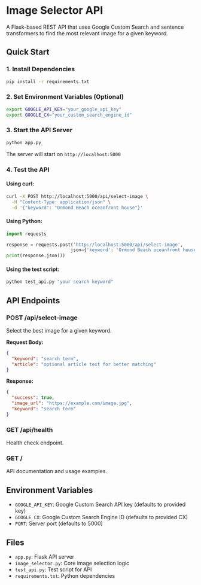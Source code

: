 # Image Selector API

A Flask-based REST API that uses Google Custom Search and sentence transformers to find the most relevant image for a given keyword.

## Quick Start

### 1. Install Dependencies
```bash
pip install -r requirements.txt
```

### 2. Set Environment Variables (Optional)
```bash
export GOOGLE_API_KEY="your_google_api_key"
export GOOGLE_CX="your_custom_search_engine_id"
```

### 3. Start the API Server
```bash
python app.py
```

The server will start on `http://localhost:5000`

### 4. Test the API

#### Using curl:
```bash
curl -X POST http://localhost:5000/api/select-image \
  -H "Content-Type: application/json" \
  -d '{"keyword": "Ormond Beach oceanfront house"}'
```

#### Using Python:
```python
import requests

response = requests.post('http://localhost:5000/api/select-image', 
                        json={'keyword': 'Ormond Beach oceanfront house'})
print(response.json())
```

#### Using the test script:
```bash
python test_api.py "your search keyword"
```

## API Endpoints

### POST /api/select-image
Select the best image for a given keyword.

**Request Body:**
```json
{
  "keyword": "search term",
  "article": "optional article text for better matching"
}
```

**Response:**
```json
{
  "success": true,
  "image_url": "https://example.com/image.jpg",
  "keyword": "search term"
}
```

### GET /api/health
Health check endpoint.

### GET /
API documentation and usage examples.

## Environment Variables
- `GOOGLE_API_KEY`: Google Custom Search API key (defaults to provided key)
- `GOOGLE_CX`: Google Custom Search Engine ID (defaults to provided CX)
- `PORT`: Server port (defaults to 5000)

## Files
- `app.py`: Flask API server
- `image_selector.py`: Core image selection logic
- `test_api.py`: Test script for API
- `requirements.txt`: Python dependencies